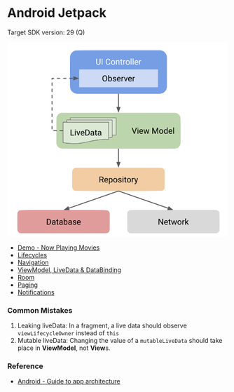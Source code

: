 # Android Jetpack

Target SDK version: 29 (Q)

![Android Architecture](Android%20Architecture.png)

- [Demo - Now Playing Movies](https://github.com/chunchiehliang/AndroidJetpack/tree/master/Demo2) 
- [Lifecycles](https://github.com/chunchiehliang/AndroidJetpack/tree/master/Lifecycles)
- [Navigation](https://github.com/chunchiehliang/AndroidJetpack/tree/master/Navigation)
- [ViewModel, LiveData & DataBinding](https://github.com/chunchiehliang/AndroidJetpack/tree/master/Architecture)
- [Room](https://github.com/chunchiehliang/AndroidJetpack/tree/master/Room)
- [Paging](https://github.com/chunchiehliang/AndroidJetpack/tree/master/Paging)
- [Notifications](https://github.com/chunchiehliang/AndroidJetpack/tree/master/Notifications)



### Common Mistakes
1. Leaking liveData: In a fragment, a live data should observe ```viewLifecycleOwner``` instead of ```this```
2. Mutable liveData: Changing the value of a ```mutableLiveData``` should take place in **ViewModel**, not **View**s. 

    
### Reference
- [Android - Guide to app architecture](https://developer.android.com/jetpack/docs/guide)

